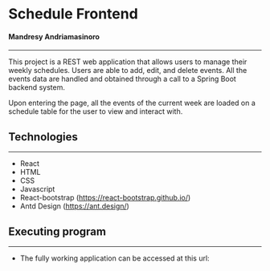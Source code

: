 # Schedule Frontend
#### Mandresy Andriamasinoro

---
This project is a REST web application that allows users to manage their weekly schedules. Users are able to add, edit, and delete events. All the events data are handled and obtained through a call to a Spring Boot backend system. 

Upon entering the page, all the events of the current week are  loaded on a schedule table for the user to view and interact with.

## Technologies

---
* React 
* HTML
* CSS
* Javascript
* React-bootstrap (https://react-bootstrap.github.io/)
* Antd Design (https://ant.design/)

## Executing program

---
* The fully working application can be accessed at this url: 
